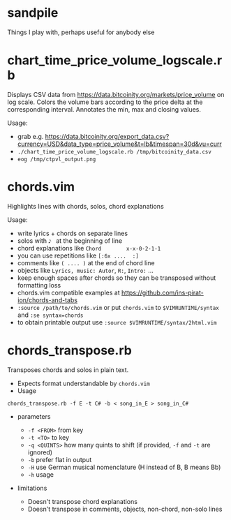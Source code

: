# sandpile
Things I play with, perhaps useful for anybody else

chart_time_price_volume_logscale.rb
===================================
Displays CSV data from https://data.bitcoinity.org/markets/price_volume on log scale. Colors the volume bars according to the price delta at the corresponding interval. Annotates the min, max and closing values.

Usage:

* grab e.g. https://data.bitcoinity.org/export_data.csv?currency=USD&data_type=price_volume&t=lb&timespan=30d&vu=curr
* `./chart_time_price_volume_logscale.rb /tmp/bitcoinity_data.csv`
* `eog /tmp/ctpvl_output.png`

chords.vim
==========
Highlights lines with chords, solos, chord explanations

Usage:

* write lyrics + chords on separate lines
* solos with `𝅘𝅥𝅮 ` at the beginning of line
* chord explanations like `Chord        x-x-0-2-1-1`
* you can use repetitions like `[:6x ....  :]`
* comments like `( .... )` at the end of chord line
* objects like `Lyrics, music: Autor`, `R:`, `Intro:` ...
* keep enough spaces after chords so they can be transposed without formatting loss
* chords.vim compatible examples at https://github.com/ins-pirat-ion/chords-and-tabs
* `:source /path/to/chords.vim` or put `chords.vim` to `$VIMRUNTIME/syntax` and `:se syntax=chords`
* to obtain printable output use `:source $VIMRUNTIME/syntax/2html.vim`

chords_transpose.rb
===================
Transposes chords and solos in plain text.

* Expects format understandable by `chords.vim`
* Usage
```
chords_transpose.rb -f E -t C# -b < song_in_E > song_in_C#
```
* parameters
  * `-f <FROM>` from key
  * `-t <TO>` to key
  * `-q <QUINTS>` how many quints to shift (if provided, `-f` and `-t` are ignored)
  * `-b` prefer flat in output
  * `-H` use German musical nomenclature (H instead of B, B means Bb)
  * `-h` usage

* limitations
  * Doesn't transpose chord explanations
  * Doesn't transpose in comments, objects, non-chord, non-solo lines
